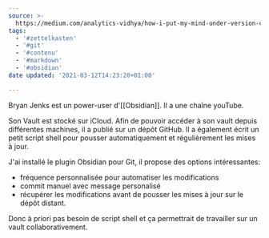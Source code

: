 ```yaml
---
source: >-
  https://medium.com/analytics-vidhya/how-i-put-my-mind-under-version-control-24caea37b8a5
tags:
  - '#zettelkasten'
  - '#git'
  - '#contenu'
  - '#markdown'
  - '#obsidian'
date updated: '2021-03-12T14:23:20+01:00'

---
```


Bryan Jenks est un power-user d'[[Obsidian]]. Il a une chaîne youTube.

Son Vault est stocké sur iCloud. Afin de pouvoir accéder à son vault depuis différentes machines, il a publié sur un dépôt GitHub. Il a également écrit un petit script shell pour pousser automatiquement et régulièrement les mises à jour.

J'ai installé le plugin Obsidian pour Git, il propose des options intéressantes: 
- fréquence personnalisée pour automatiser les modifications
- commit manuel avec message personalisé
- récupérer les modifications avant de pousser les mises à jour sur le dépôt distant.

Donc à priori pas besoin de script shell et ça permettrait de travailler sur un vault collaborativement.